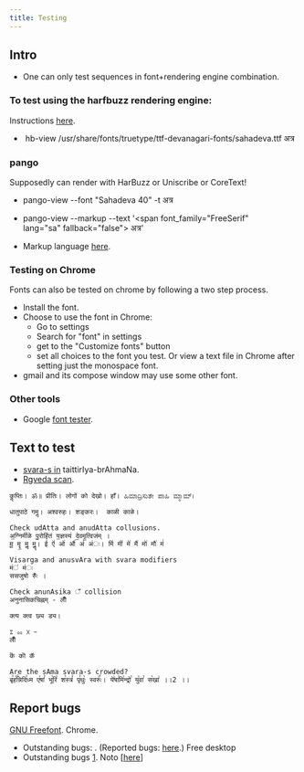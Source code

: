```yaml
---
title: Testing
---
```


## Intro
- One can only test sequences in font+rendering engine combination.

### To test using the harfbuzz rendering engine:
Instructions [here](https://groups.google.com/d/msg/sanskrit-programmers/PEQBZ4b4OOg/pPlKqPeEI74J).

  -  hb-view /usr/share/fonts/truetype/ttf-devanagari-fonts/sahadeva.ttf
    अत्र

### pango

Supposedly can render with HarBuzz or Uniscribe or CoreText!

- pango-view --font "Sahadeva 40" -t अत्र
- pango-view --markup --text '\<span font\_family="FreeSerif"
lang="sa" fallback="false"\> अत्र\'

- Markup language
    [here](http://www.pygtk.org/pygtk2reference/pango-markup-language.html).

### Testing on Chrome

Fonts can also be tested on chrome by following a two step process.


- Install the font.
- Choose to use the font in Chrome:
  - Go to settings
  - Search for "font" in settings
  - get to the "Customize fonts" button
  - set all choices to the font you test. Or view a text file in Chrome after setting just the monospace font.
- gmail and its compose window may use some other
font.

### Other tools
- Google [font
tester](http://www.google.com/fonts#ChoosePlace:select/Script:devanagari).


## Text to test

  - [svara-s
    in](http://www.sanskritweb.net/sansdocs/tbsvaras.pdf)
    taittirIya-brAhmaNa.
  - [Rgveda
    scan](https://en.wikipedia.org/wiki/File:Rigveda_MS2097.jpg).

```
कॢप्तिः। ॐ॥ प्रीतिः। लोगों को देखो। हाँ। ಹಿಮಾದ್ರಿಸುತೇ ಪಾಹಿ ಮ್ಮಾಮ್।

धातुपाठे गमॢ। अश्वरुहः। शङ्करः।  काळी काळे।

Check udAtta and anudAtta collusions.
अ॒ग्निमी॑ळे पु॒रोहि॑तं य॒ज्ञस्य॑ दे॒वमृ॒त्विज॑म् । 
मू॒ मॄ॒ मॢ॒ मॣ॒। ई॑ ऐ॑ ओ॑ औ॑ अं॑ अ॑ः। मि॑ मी॑ मे॑ मै॑ मो॑ मौ॑ मं॑ 

Visarga and anusvAra with svara modifiers
म॑ं म॑ः
ससजुषो रुँः ।

Check anunAsika ँ collision
अनुनासिकचिह्नम् - लीँ

क्त्य क्त्व छ्य ड्य।

ೱ ೲ ᳵ ᳶ
लीँ

कॆ कॊ कॅ

Are the sAma svara-s crowded?  
बृ꣣ह꣢꣫न्निदि꣣ध्म ए꣢षां꣣ भू꣡रि꣢ श꣣स्त्रं꣢ पृ꣣थुः꣡ स्वरुः꣢꣯। ये꣢षा꣣मि꣢न्द्रो꣣ यु꣢वा꣣ स꣡खा꣢ ।।2 ।।  
```


## Report bugs

[GNU Freefont](https://savannah.gnu.org/bugs/?group=freefont).
Chrome.
  - Outstanding bugs: . (Reported bugs:
    [here](https://code.google.com/p/chromium/issues/list?can=1&q=vishvas&colspec=ID+Pri+M+Week+ReleaseBlock+Cr+Status+Owner+Summary+OS+Modified&x=m&y=releaseblock&cells=tiles).)
Free desktop
  - Outstanding bugs
    [1](https://bugs.freedesktop.org/show_bug.cgi?id=70509).
Noto \[[here](https://github.com/googlei18n/noto-fonts/issues)\]

